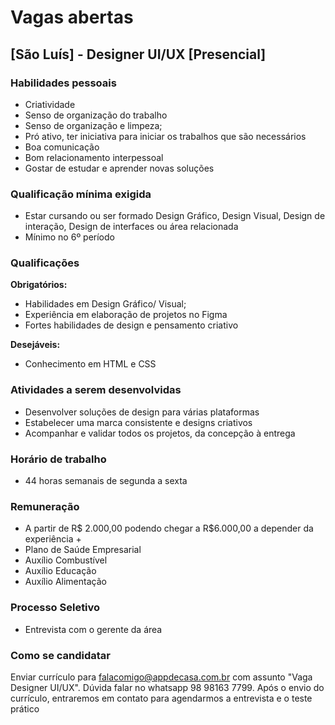 # Vagas abertas

## [São Luís] - Designer UI/UX [Presencial]

### Habilidades pessoais
- Criatividade
- Senso de organização do trabalho
- Senso de organização e limpeza;
- Pró ativo, ter iniciativa para iniciar os trabalhos que são necessários
- Boa comunicação
- Bom relacionamento interpessoal
- Gostar de estudar e aprender novas soluções

### Qualificação mínima exigida
- Estar cursando ou ser formado Design Gráfico, Design Visual, Design de interação, Design de interfaces ou área relacionada
- Mínimo no 6º período

### Qualificações
**Obrigatórios:**

- Habilidades em Design Gráfico/ Visual;
- Experiência em elaboração de projetos no Figma
- Fortes habilidades de design e pensamento criativo

**Desejáveis:**
- Conhecimento em HTML e CSS

### Atividades a serem desenvolvidas

- Desenvolver soluções de design para várias plataformas
- Estabelecer uma marca consistente e designs criativos
- Acompanhar e validar todos os projetos, da concepção à entrega

### Horário de trabalho
- 44 horas semanais de segunda a sexta

### Remuneração

- A partir de R$ 2.000,00 podendo chegar a R$6.000,00 a depender da
experiência +
- Plano de Saúde Empresarial
- Auxílio Combustível
- Auxílio Educação
- Auxílio Alimentação

### Processo Seletivo

- Entrevista com o gerente da área

### Como se candidatar

Enviar currículo para falacomigo@appdecasa.com.br com assunto "Vaga Designer UI/UX". Dúvida falar no whatsapp
98 98163 7799. Após o envio do currículo, entraremos em contato para
agendarmos a entrevista e o teste prático
